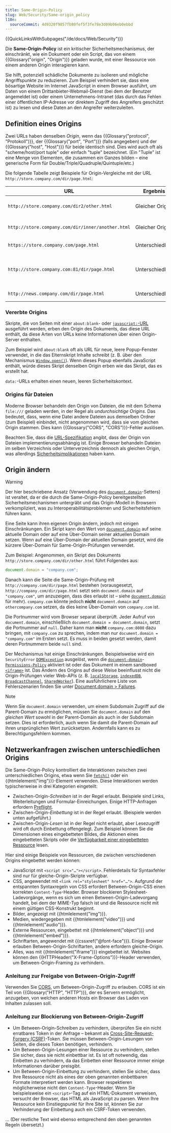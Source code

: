 ```yaml
---
title: Same-Origin-Policy
slug: Web/Security/Same-origin_policy
l10n:
  sourceCommit: 4d9320f9857fb80fef5f3fe78e3d09b06eb0ebbd
---
```


{{QuickLinksWithSubpages("/de/docs/Web/Security")}}

Die **Same-Origin-Policy** ist ein kritischer Sicherheitsmechanismus, der einschränkt, wie ein Dokument oder ein Script, das von einem {{Glossary("origin", "Origin")}} geladen wurde, mit einer Ressource von einem anderen Origin interagieren kann.

Sie hilft, potenziell schädliche Dokumente zu isolieren und mögliche Angriffspunkte zu reduzieren. Zum Beispiel verhindert sie, dass eine bösartige Website im Internet JavaScript in einem Browser ausführt, um Daten von einem Drittanbieter-Webmail-Dienst (bei dem der Benutzer angemeldet ist) oder einem Unternehmens-Intranet (das durch das Fehlen einer öffentlichen IP-Adresse vor direktem Zugriff des Angreifers geschützt ist) zu lesen und diese Daten an den Angreifer weiterzuleiten.

## Definition eines Origins

Zwei URLs haben denselben _Origin_, wenn das {{Glossary("protocol", "Protokoll")}}, der {{Glossary("port", "Port")}} (falls angegeben) und der {{Glossary("host", "Host")}} für beide identisch sind. Dies wird auch oft als "scheme/host/port tuple" oder einfach "tuple" bezeichnet. (Ein "Tuple" ist eine Menge von Elementen, die zusammen ein Ganzes bilden – eine generische Form für Double/Triple/Quadruple/Quintuple/etc.)

Die folgende Tabelle zeigt Beispiele für Origin-Vergleiche mit der URL `http://store.company.com/dir/page.html`:

| URL                                               | Ergebnis        | Grund                                                         |
| ------------------------------------------------- | --------------- | ------------------------------------------------------------- |
| `http://store.company.com/dir2/other.html`        | Gleicher Origin | Nur der Pfad unterscheidet sich                               |
| `http://store.company.com/dir/inner/another.html` | Gleicher Origin | Nur der Pfad unterscheidet sich                               |
| `https://store.company.com/page.html`             | Unterschiedlich | Unterschiedliches Protokoll                                   |
| `http://store.company.com:81/dir/page.html`       | Unterschiedlich | Unterschiedlicher Port (`http://` verwendet Standard-Port 80) |
| `http://news.company.com/dir/page.html`           | Unterschiedlich | Unterschiedlicher Host                                        |

### Vererbte Origins

Skripte, die von Seiten mit einer `about:blank`- oder [`javascript:`-URL](/de/docs/Web/URI/Reference/Schemes/javascript) ausgeführt werden, erben den Origin des Dokuments, das diese URL enthält, da diese Arten von URLs keine Informationen über einen Origin-Server enthalten.

Zum Beispiel wird `about:blank` oft als URL für neue, leere Popup-Fenster verwendet, in die das Elternskript Inhalte schreibt (z. B. über den Mechanismus [`Window.open()`](/de/docs/Web/API/Window/open)). Wenn dieses Popup ebenfalls JavaScript enthält, würde dieses Skript denselben Origin erben wie das Skript, das es erstellt hat.

`data:`-URLs erhalten einen neuen, leeren Sicherheitskontext.

### Origins für Dateien

Moderne Browser behandeln den Origin von Dateien, die mit dem Schema `file:///` geladen werden, in der Regel als _undurchsichtige Origins_.
Das bedeutet, dass, wenn eine Datei andere Dateien aus demselben Ordner (zum Beispiel) einbindet, nicht angenommen wird, dass sie vom gleichen Origin stammen. Dies kann {{Glossary("CORS", "CORS")}}-Fehler auslösen.

Beachten Sie, dass die [URL-Spezifikation](https://url.spec.whatwg.org/#origin) angibt, dass der Origin von Dateien implementierungsabhängig ist. Einige Browser behandeln Dateien im selben Verzeichnis oder Unterverzeichnis dennoch als gleichen Origin, was allerdings [Sicherheitsimplikationen](https://www.mozilla.org/en-US/security/advisories/mfsa2019-21/#CVE-2019-11730) haben kann.

## Origin ändern

> [!WARNING]
> Der hier beschriebene Ansatz (Verwendung des [`document.domain`](/de/docs/Web/API/Document/domain)-Setters) ist veraltet, da er die durch die Same-Origin-Policy bereitgestellten Sicherheitsmechanismen untergräbt und das Origin-Modell in Browsern verkompliziert, was zu Interoperabilitätsproblemen und Sicherheitsfehlern führen kann.

Eine Seite kann ihren eigenen Origin ändern, jedoch mit einigen Einschränkungen. Ein Skript kann den Wert von [`document.domain`](/de/docs/Web/API/Document/domain) auf seine aktuelle Domain oder auf eine Über-Domain seiner aktuellen Domain setzen. Wenn auf eine Über-Domain der aktuellen Domain gesetzt, wird die kürzere Über-Domain für Same-Origin-Prüfungen verwendet.

Zum Beispiel: Angenommen, ein Skript des Dokuments `http://store.company.com/dir/other.html` führt Folgendes aus:

```js
document.domain = "company.com";
```

Danach kann die Seite die Same-Origin-Prüfung mit `http://company.com/dir/page.html` bestehen (vorausgesetzt, `http://company.com/dir/page.html` setzt sein `document.domain` auf `"company.com"`, um anzuzeigen, dass dies erlaubt ist – siehe [`document.domain`](/de/docs/Web/API/Document/domain) für mehr). `company.com` könnte jedoch **nicht** `document.domain` auf `othercompany.com` setzen, da dies keine Über-Domain von `company.com` ist.

Die Portnummer wird vom Browser separat überprüft. Jeder Aufruf von `document.domain`, einschließlich `document.domain = document.domain`, setzt die Portnummer auf `null`. Daher kann man **nicht** `company.com:8080` dazu bringen, mit `company.com` zu sprechen, indem man nur `document.domain = "company.com"` im Ersten setzt. Es muss in beiden gesetzt werden, damit deren Portnummern beide `null` sind.

Der Mechanismus hat einige Einschränkungen. Beispielsweise wird ein `SecurityError` [`DOMException`](/de/docs/Web/API/DOMException) ausgelöst, wenn die [`document-domain`](/de/docs/Web/HTTP/Headers/Permissions-Policy/document-domain)-[`Permissions-Policy`](/de/docs/Web/HTTP/Headers/Permissions-Policy) aktiviert ist oder das Dokument in einem sandboxed [`<iframe>`](/de/docs/Web/HTML/Element/iframe) ist. Das Ändern des Origins auf diese Weise beeinflusst nicht die Origin-Prüfungen vieler Web-APIs (z. B. [`localStorage`](/de/docs/Web/API/Window/localStorage), [`indexedDB`](/de/docs/Web/API/IndexedDB_API), [`BroadcastChannel`](/de/docs/Web/API/BroadcastChannel), [`SharedWorker`](/de/docs/Web/API/SharedWorker)). Eine ausführlichere Liste von Fehlerszenarien finden Sie unter [Document.domain > Failures](/de/docs/Web/API/Document/domain#failures).

> [!NOTE]
> Wenn Sie `document.domain` verwenden, um einem Subdomain Zugriff auf die Parent-Domain zu ermöglichen, müssen Sie `document.domain` auf den _gleichen Wert_ sowohl in der Parent-Domain als auch in der Subdomain setzen. Dies ist erforderlich, auch wenn Sie damit die Parent-Domain auf ihren ursprünglichen Wert zurücksetzen. Andernfalls kann es zu Berechtigungsfehlern kommen.

## Netzwerkanfragen zwischen unterschiedlichen Origins

Die Same-Origin-Policy kontrolliert die Interaktionen zwischen zwei unterschiedlichen Origins, etwa wenn Sie [`fetch()`](/de/docs/Web/API/Window/fetch) oder ein {{htmlelement("img")}}-Element verwenden. Diese Interaktionen werden typischerweise in drei Kategorien eingeteilt:

- Zwischen-Origin-_Schreiben_ ist in der Regel erlaubt. Beispiele sind Links, Weiterleitungen und Formular-Einreichungen. Einige HTTP-Anfragen erfordern [Preflight](/de/docs/Web/HTTP/CORS#preflighted_requests).
- Zwischen-Origin-_Einbettung_ ist in der Regel erlaubt. (Beispiele werden unten aufgeführt.)
- Zwischen-Origin-_Lesen_ ist in der Regel nicht erlaubt, aber Lesezugriff wird oft durch Einbettung offengelegt. Zum Beispiel können Sie die Dimensionen eines eingebetteten Bildes, die Aktionen eines eingebetteten Skripts oder die [Verfügbarkeit einer eingebetteten Ressource](https://bugzil.la/629094) lesen.

Hier sind einige Beispiele von Ressourcen, die zwischen verschiedenen Origins eingebettet werden können:

- JavaScript mit `<script src="…"></script>`. Fehlerdetails für Syntaxfehler sind nur für gleiche-Origin-Skripte verfügbar.
- CSS, angewendet mit `<link rel="stylesheet" href="…">`. Aufgrund der entspannten Syntaxregeln von CSS erfordert Between-Origin-CSS einen korrekten `Content-Type`-Header. Browser blockieren Stylesheet-Ladevorgänge, wenn es sich um einen Between-Origin-Ladevorgang handelt, bei dem der MIME-Typ falsch ist und die Ressource nicht mit einem gültigen CSS-Konstrukt beginnt.
- Bilder, angezeigt mit {{htmlelement("img")}}.
- Medien, wiedergegeben mit {{htmlelement("video")}} und {{htmlelement("audio")}}.
- Externe Ressourcen, eingebettet mit {{htmlelement("object")}} und {{htmlelement("embed")}}.
- Schriftarten, angewendet mit {{cssxref("@font-face")}}. Einige Browser erlauben Between-Origin-Schriftarten, andere erfordern gleiche-Origin.
- Alles, was mit {{htmlelement("iframe")}} eingebettet ist. Websites können den {{HTTPHeader("X-Frame-Options")}}-Header verwenden, um Between-Origin-Framing zu verhindern.

### Anleitung zur Freigabe von Between-Origin-Zugriff

Verwenden Sie [CORS](/de/docs/Web/HTTP/CORS), um Between-Origin-Zugriff zu erlauben. CORS ist ein Teil von {{Glossary("HTTP", "HTTP")}}, der es Servern ermöglicht, anzugeben, von welchen anderen Hosts ein Browser das Laden von Inhalten zulassen soll.

### Anleitung zur Blockierung von Between-Origin-Zugriff

- Um Between-Origin-Schreiben zu verhindern, überprüfen Sie ein nicht erratbares Token in der Anfrage – bekannt als [Cross-Site-Request-Forgery (CSRF)](https://owasp.org/www-community/attacks/csrf)-Token. Sie müssen Between-Origin-Lesungen von Seiten, die dieses Token benötigen, verhindern.
- Um Between-Origin-Lesungen einer Ressource zu verhindern, stellen Sie sicher, dass sie nicht einbettbar ist. Es ist oft notwendig, das Einbetten zu verhindern, da das Einbetten einer Ressource immer einige Informationen darüber preisgibt.
- Um Between-Origin-Einbettung zu verhindern, stellen Sie sicher, dass Ihre Ressource nicht als eines der oben genannten einbettbaren Formate interpretiert werden kann. Browser respektieren möglicherweise nicht den `Content-Type`-Header. Wenn Sie beispielsweise ein `<script>`-Tag auf ein HTML-Dokument verweisen, versucht der Browser, das HTML als JavaScript zu parsen. Wenn Ihre Ressource kein Einstiegspunkt für Ihre Site ist, können Sie zur Verhinderung der Einbettung auch ein CSRF-Token verwenden.

... (Der restliche Text wird ebenso entsprechend den oben genannten Regeln übersetzt.)
